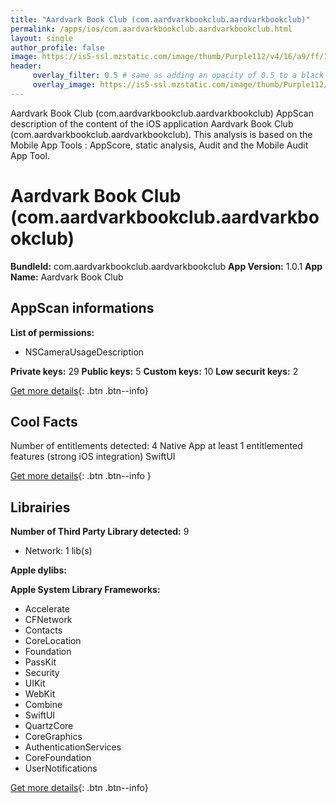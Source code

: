 ```yaml
---
title: "Aardvark Book Club (com.aardvarkbookclub.aardvarkbookclub)"
permalink: /apps/ios/com.aardvarkbookclub.aardvarkbookclub.html
layout: single
author_profile: false
image: https://is5-ssl.mzstatic.com/image/thumb/Purple112/v4/16/a9/ff/16a9ff40-4c77-9eab-d05c-855a0bfb9ccd/AppIcon-0-1x_U007emarketing-0-7-0-85-220.png/512x512bb.jpg
header: 
     overlay_filter: 0.5 # same as adding an opacity of 0.5 to a black background
     overlay_image: https://is5-ssl.mzstatic.com/image/thumb/Purple112/v4/16/a9/ff/16a9ff40-4c77-9eab-d05c-855a0bfb9ccd/AppIcon-0-1x_U007emarketing-0-7-0-85-220.png/512x512bb.jpg
---
```

Aardvark Book Club (com.aardvarkbookclub.aardvarkbookclub) AppScan description of the content of the iOS application Aardvark Book Club (com.aardvarkbookclub.aardvarkbookclub). This analysis is based on the Mobile App Tools : AppScore, static analysis, Audit and the Mobile Audit App Tool.

# Aardvark Book Club (com.aardvarkbookclub.aardvarkbookclub)

**BundleId:** com.aardvarkbookclub.aardvarkbookclub
**App Version:** 1.0.1
**App Name:** Aardvark Book Club


## AppScan informations 

**List of permissions:** 
- NSCameraUsageDescription
  
  
**Private keys:** 29
**Public keys:** 5
**Custom keys:** 10
**Low securit keys:** 2
  
[Get more details](/pricing.html){: .btn .btn--info}

## Cool Facts

Number of entitlements detected: 4
Native App
at least 1 entitlemented features (strong iOS integration)
SwiftUI
  
[Get more details](/pricing.html){: .btn .btn--info }

## Librairies 
**Number of Third Party Library detected:** 9
- Network: 1 lib(s)


**Apple dylibs:**


**Apple System Library Frameworks:**
- Accelerate
- CFNetwork
- Contacts
- CoreLocation
- Foundation
- PassKit
- Security
- UIKit
- WebKit
- Combine
- SwiftUI
- QuartzCore
- CoreGraphics
- AuthenticationServices
- CoreFoundation
- UserNotifications


  
[Get more details](/pricing.html){: .btn .btn--info}

